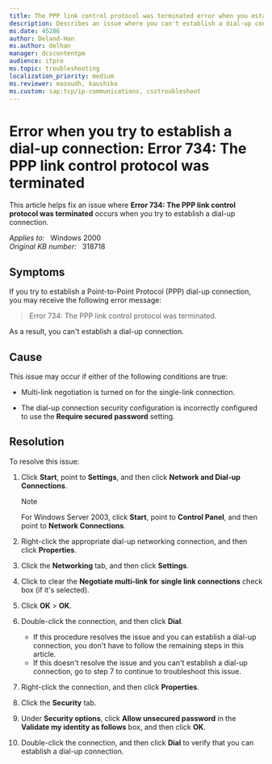 ```yaml
---
title: The PPP link control protocol was terminated error when you establish a dial-up connection
description: Describes an issue where you can't establish a dial-up connection.
ms.date: 45286
author: Deland-Han
ms.author: delhan
manager: dcscontentpm
audience: itpro
ms.topic: troubleshooting
localization_priority: medium
ms.reviewer: masoudh, kaushika
ms.custom: sap:tcp/ip-communications, csstroubleshoot
---
```

# Error when you try to establish a dial-up connection: Error 734: The PPP link control protocol was terminated

This article helps fix an issue where **Error 734: The PPP link control protocol was terminated** occurs when you try to establish a dial-up connection.

_Applies to:_ &nbsp; Windows 2000  
_Original KB number:_ &nbsp; 318718

## Symptoms

If you try to establish a Point-to-Point Protocol (PPP) dial-up connection, you may receive the following error message:
> Error 734: The PPP link control protocol was terminated.

As a result, you can't establish a dial-up connection.

## Cause

This issue may occur if either of the following conditions are true:

- Multi-link negotiation is turned on for the single-link connection.

- The dial-up connection security configuration is incorrectly configured to use the **Require secured password** setting.

## Resolution

To resolve this issue:

1. Click **Start**, point to **Settings**, and then click **Network and Dial-up Connections**.

    > [!NOTE]
    > For Windows Server 2003, click **Start**, point to **Control Panel**, and then point to **Network Connections**.

2. Right-click the appropriate dial-up networking connection, and then click **Properties**.
3. Click the **Networking** tab, and then click **Settings**.
4. Click to clear the **Negotiate multi-link for single link connections** check box (if it's selected).
5. Click **OK** > **OK**.
6. Double-click the connection, and then click **Dial**.

    - If this procedure resolves the issue and you can establish a dial-up connection, you don't have to follow the remaining steps in this article.
    - If this doesn't resolve the issue and you can't establish a dial-up connection, go to step 7 to continue to troubleshoot this issue.
7. Right-click the connection, and then click **Properties**.
8. Click the **Security** tab.
9. Under **Security options**, click **Allow unsecured password** in the **Validate my identity as follows** box, and then click **OK**.
10. Double-click the connection, and then click **Dial** to verify that you can establish a dial-up connection.
